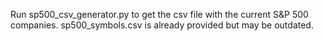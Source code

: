 Run sp500_csv_generator.py to get the csv file with the current S&P 500 companies. sp500_symbols.csv is already provided but may be outdated.
